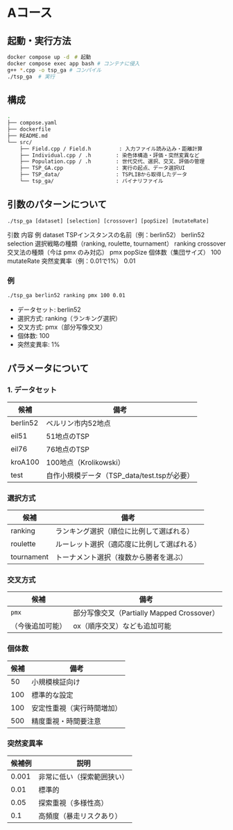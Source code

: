 # Aコース

## 起動・実行方法
```bash
docker compose up -d　# 起動
docker compose exec app bash # コンテナに侵入
g++ *.cpp -o tsp_ga # コンパイル
./tsp_ga  # 実行
```

## 構成
```bash
.
├── compose.yaml
├── dockerfile
├── README.md
└── src/
    ├── Field.cpp / Field.h         : 入力ファイル読み込み・距離計算
    ├── Individual.cpp / .h        : 染色体構造・評価・突然変異など
    ├── Population.cpp / .h        : 世代交代、選択、交叉、評価の管理
    ├── TSP_GA.cpp                 : 実行の起点、データ選択UI
    ├── TSP_data/                  : TSPLIBから取得したデータ
    └── tsp_ga/                    : バイナリファイル
```

## 引数のパターンについて
`./tsp_ga [dataset] [selection] [crossover] [popSize] [mutateRate]`

引数	内容	例
dataset	TSPインスタンスの名前（例：berlin52）	berlin52
selection	選択戦略の種類（ranking, roulette, tournament）	ranking
crossover	交叉法の種類（今は pmx のみ対応）	pmx
popSize	個体数（集団サイズ）	100
mutateRate	突然変異率（例：0.01で1%）	0.01

### 例
```bash
./tsp_ga berlin52 ranking pmx 100 0.01
```

- データセット: berlin52
- 選択方式: ranking（ランキング選択）
- 交叉方式: pmx（部分写像交叉）
- 個体数: 100
- 突然変異率: 1%


## パラメータについて
### 1. データセット

|候補|備考|
|---|----|
|berlin52|ベルリン市内52地点|
|eil51|51地点のTSP|
|eil76|76地点のTSP|
|kroA100|100地点（Krolikowski）|
|test|自作小規模データ（TSP_data/test.tspが必要）|

### 選択方式
|候補|備考|
|---|----|
|ranking|ランキング選択（順位に比例して選ばれる）|
|roulette|ルーレット選択（適応度に比例して選ばれる）|
|tournament|トーナメント選択（複数から勝者を選ぶ）|

### 交叉方式

|候補|備考|
|---|----|
|`pmx`|	部分写像交叉（Partially Mapped Crossover）|
|（今後追加可能）|ox（順序交叉）なども追加可能|

### 個体数

|候補|備考|
|---|----|
|50|	小規模検証向け|
|100|	標準的な設定|
|100|	安定性重視（実行時間増加）|
|500|	精度重視・時間要注意|


### 突然変異率

|候補例|説明|
|---|----|
|0.001|非常に低い（探索範囲狭い）|
|0.01|標準的|
|0.05|探索重視（多様性高）|
|0.1|高頻度（暴走リスクあり）|